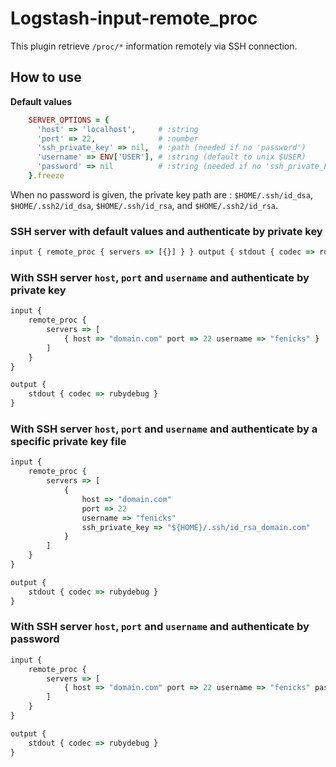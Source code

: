 # Logstash-input-remote_proc
This plugin retrieve `/proc/*` information remotely via SSH connection.

## How to use

**Default values**

```ruby
    SERVER_OPTIONS = {
      'host' => 'localhost',     # :string
      'port' => 22,              # :number
      'ssh_private_key' => nil,  # :path (needed if no 'password')
      'username' => ENV['USER'], # :string (default to unix $USER)
      'password' => nil          # :string (needed if no 'ssh_private_key')
    }.freeze
```

When no password is given, the private key path are : `$HOME/.ssh/id_dsa`, `$HOME/.ssh2/id_dsa`, `$HOME/.ssh/id_rsa`, and `$HOME/.ssh2/id_rsa`.

### SSH server with default values and authenticate by private key

```javascript
input { remote_proc { servers => [{}] } } output { stdout { codec => rubydebug } }
```

### With SSH server `host`, `port` and `username` and authenticate by private key

```javascript
input {
    remote_proc {
        servers => [
            { host => "domain.com" port => 22 username => "fenicks" }
        ]
    }
}

output {
    stdout { codec => rubydebug }
}
```

### With SSH server `host`, `port` and `username` and authenticate by a specific private key file

```javascript
input {
    remote_proc {
        servers => [
            {
                host => "domain.com"
                port => 22
                username => "fenicks"
                ssh_private_key => "${HOME}/.ssh/id_rsa_domain.com"
            }
        ]
    }
}

output {
    stdout { codec => rubydebug }
}
```

### With SSH server `host`, `port` and `username` and authenticate by password
```javascript
input {
    remote_proc {
        servers => [
            { host => "domain.com" port => 22 username => "fenicks" password => "my_password!" }
        ]
    }
}

output {
    stdout { codec => rubydebug }
}
```
